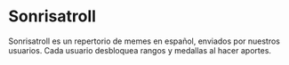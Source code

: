 Sonrisatroll
============

Sonrisatroll es un repertorio de memes en español, enviados por nuestros usuarios. Cada usuario desbloquea rangos y medallas al hacer aportes.
